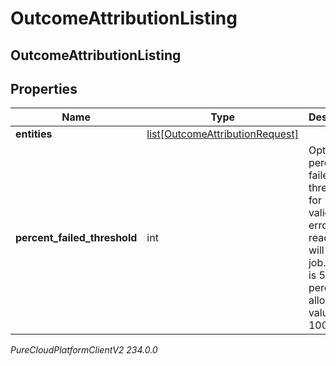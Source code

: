 # OutcomeAttributionListing

## OutcomeAttributionListing

## Properties

|Name | Type | Description | Notes|
|------------ | ------------- | ------------- | -------------|
| **entities** | [list[OutcomeAttributionRequest]](OutcomeAttributionRequest) |  | |
| **percent_failed_threshold** | int | Optional percent failed threshold for validation errors; if reached will halt the job. Default is 5 percent, allowed values 0 to 100. | [optional] |



_PureCloudPlatformClientV2 234.0.0_
